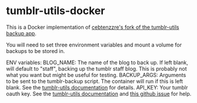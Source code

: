 # tumblr-utils-docker
This is a Docker implementation of [cebtenzzre's fork of the tumblr-utils backup app](https://github.com/cebtenzzre/tumblr-utils/tree/master).

You will need to set three environment variables and mount a volume for backups to be stored in.

ENV variables:
BLOG_NAME: The name of the blog to back up. If left blank, will default to "staff", backing up the tumblr staff blog. This is probably not what you want but might be useful for testing.
BACKUP_ARGS: Arguments to be sent to the tumblr-backup script. The container will run if this is left blank. See the [tumblr-utils documentation](https://github.com/cebtenzzre/tumblr-utils/blob/master/README.md#2-usage) for details.
API_KEY: Your tumblr oauth key. See the [tumblr-utils documentation](https://github.com/cebtenzzre/tumblr-utils/blob/master/README.md#1-installation) and [this github issue](https://github.com/cebtenzzre/tumblr-utils/issues/28) for help.

